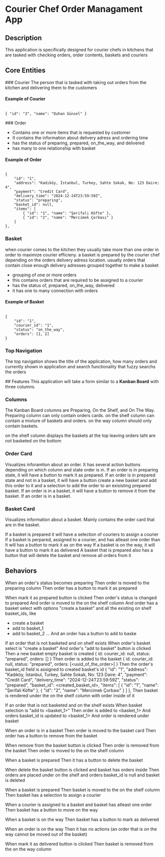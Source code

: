 # Courier Chef Order Managament App

## Description

This application is specifically designed for courier chefs in kitchens that are tasked with checking orders, order contents, baskets and couriers

## Core Entities

### Courier
The person that is tasked with taking out orders from the kitchen and delivering them to the customers

#### Example of Courier

<code>
{ "id": "3", "name": "Duhan Günsel" }
</code>

### Order

- Contains one or more items that is requested by customer
- It contains the information about delivery adress and ordering time
- has the status of preparing, prepared, on_the_way, and delivered
- has many to one relationship with basket

#### Example of Order

<code>
{
    "id": "1",
    "address": "Kadıköy, İstanbul, Turkey, Sahte Sokak, No: 123 Daire: 4",
    "payment": "Credit Card",
    "delivery_time": "2024-12-24T23:59:59Z",
    "status": "preparing",
    "basket_id": null,
    "items": [
        { "id": "1", "name": "Şerifali Köfte" },
        { "id": "2", "name": "Mercimek Çorbası" }
    ]
},
</code>

### Basket

when courier comes to the kitchen they usually take more than one order in order to maximize courier efficieny. a basket is prepared by the courier chef depending on the orders delivery adress location. usually orders that contain close enough delivery adresses grouped together to make a basket

- grouping of one or more orders
- this contains orders that are required to be assigned to a courier
- has the status of, prepared, on_the_way, delivered
- it has one to many connection with orders

#### Example of Basket

<code>
{
    "id": "1",
    "courier_id": "1",
    "status": "on_the_way",
    "orders": [1, 2]
}
</code>

### Top Navigation

The top navigation shows the title of the application, how many orders and currently shown in application and search functionality that fuzzy searchs the orders

## Features
This application will take a form similar to a <b>Kanban Board</b> with three columns.

### Columns

The Kanban Board columns are Preparing, On the Shelf, and On The Way. Preparing column can only contain orders cards. on the shelf column can contain a mixture of baskets and orders. on the way column should only contain baskets.

on the shelf column displays the baskets at the top leaving orders taht are not basketed on the bottom

### Order Card

Visualizes inforamtion about an order. It has several action buttons depending on which column and state order is in. If an order is in preparing state, it will have a button to mark it as prepared. If an order is in prepared state and not in a basket, it will have a button create a new basket and add this order to it and a selection to add the order to an exisisting prepared basket. If an order is in a basket, it will have a button to remove it from the basket. If an order is in a basket.

### Basket Card

Visualizes information about a basket. Mainly contains the order card that are in the basket.

If a basket is prepared it will have a selection of couriers to assign a courier
If a basket is perpared, assigned to a courier, and has atleast one order than It will has a button to mark it as on the way
If a basket is on the way, it will have a button to mark it as delivered
A basket that is prepared also has a button that will delete the basket and remove all orders from it

## Behaviors

When an order's status becomes preparing
Then order is moved to the preparing column
Then order has a button to mark it as prepared

When mark it as prepared button is clicked
Then order's status is changed to prepared
And order is moved to the on the shelf column
And order has a basket select with options "create a basket" and all the existing on shelf basket_ids, like

- create a basket
- add to basket_1
- add to basket_2
  ...
  And an order has a button to add to baske

If an order that is not basketed and on shelf exists
When order's basket select is "create a basket"
And order's "add to basket" button is clicked
Then a new basket empty basket is created
{
id: <uuid>
courier_id: null,
status: "prepared",
orders: []
}
Then order is added to the basket
{
id: <uuid>
courier_id: null,
status: "prepared",
orders: [<uuid_of_the_order>]
}
Then the order's basket_id field is assigned to created basket's id
{
"id": "1",
"address": "Kadıköy, İstanbul, Turkey, Sahte Sokak, No: 123 Daire: 4",
"payment": "Credit Card",
"delivery_time": "2024-12-24T23:59:59Z",
"status": "prepared",
"basket_id": <created_basket_id>,
"items": [
{ "id": "1", "name": "Şerifali Köfte" },
{ "id": "2", "name": "Mercimek Çorbası" }
]
},
Then basket is rendered under the on the shelf column with order inside of it

If an order that is not basketed and on the shelf exists
When basket selection is "add to <basket_1>"
Then order is added to <basket_1>
And orders basket_id is updated to <basket_1>
And order is rendered under basket

When an order is in a basket
Then order is moved to the basket card
Then order has a button to remove from the basket

When remove from the basket button is clicked
Then order is removed from the basket
Then order is moved to the on the shelf column

When a basket is prepared
Then it has a button to delete the basket

When delete the basket button is clicked
and basket has orders inside
Then orders are placed under on the shelf
and orders basket_id is null
and basket is deleted

When a basket is prepared
Then basket is moved to the on the shelf column
Then basket has a selection to assign a courier

When a courier is assigned to a basket
and basket has atleast one order
Then basket has a button to move on the way

When a basket is on the way
Then basket has a button to mark as delivered

When an order is on the way
Then it has no actions (an order that is on the way cannot be moved out of the basket)

When mark it as delivered button is clicked
Then basket is removed from the on the way column
